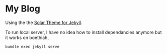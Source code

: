 My Blog
======================

Using the the [Solar Theme for Jekyll](https://github.com/mattvh/solar-theme-jekyll).

To run local server, I have no idea how to install dependancies anymore but it works on boethiah,
```
bundle exec jekyll serve
```
